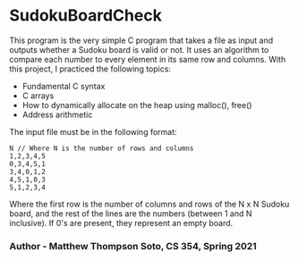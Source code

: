 # SudokuBoardCheck
This program is the very simple C program that takes a file as input and outputs whether a Sudoku board is valid or not. It uses an algorithm to compare each number to every element in its same row and columns. With this project, I practiced the following topics:
- Fundamental C syntax
- C arrays
- How to dynamically allocate on the heap using malloc(), free()
- Address arithmetic

The input file must be in the following format:
```
N // Where N is the number of rows and columns
1,2,3,4,5
0,3,4,5,1
3,4,0,1,2
4,5,1,0,3
5,1,2,3,4
```
Where the first row is the number of columns and rows of the N x N Sudoku board, and the rest of the lines are the numbers (between 1 and N inclusive). If 0's are present, they represent an empty board.

### Author - Matthew Thompson Soto, CS 354, Spring 2021
